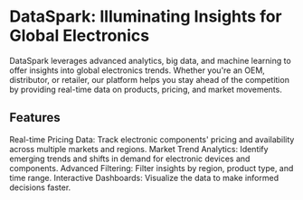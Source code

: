 <h1>DataSpark: Illuminating Insights for Global Electronics</h1>

DataSpark leverages advanced analytics, big data, and machine learning to offer insights into global electronics trends. Whether you're an OEM, distributor, or retailer, our platform helps you stay ahead of the competition by providing real-time data on products, pricing, and market movements.

<h2>Features</h2>

Real-time Pricing Data: Track electronic components' pricing and availability across multiple markets and regions.
Market Trend Analytics: Identify emerging trends and shifts in demand for electronic devices and components.
Advanced Filtering: Filter insights by region, product type, and time range.
Interactive Dashboards: Visualize the data to make informed decisions faster.
